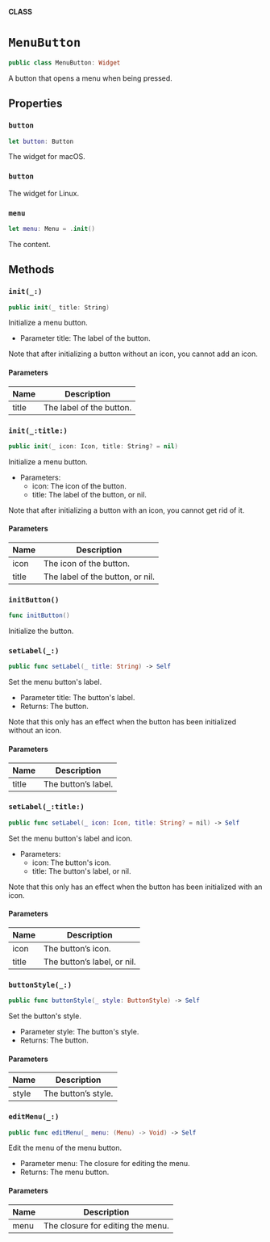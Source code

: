 **CLASS**

# `MenuButton`

```swift
public class MenuButton: Widget
```

A button that opens a menu when being pressed.

## Properties
### `button`

```swift
let button: Button
```

The widget for macOS.

### `button`

The widget for Linux.

### `menu`

```swift
let menu: Menu = .init()
```

The content.

## Methods
### `init(_:)`

```swift
public init(_ title: String)
```

Initialize a menu button.
- Parameter title: The label of the button.

Note that after initializing a button without an icon, you cannot add an icon.

#### Parameters

| Name | Description |
| ---- | ----------- |
| title | The label of the button. |

### `init(_:title:)`

```swift
public init(_ icon: Icon, title: String? = nil)
```

Initialize a menu button.
- Parameters:
    - icon: The icon of the button.
    - title: The label of the button, or nil.

Note that after initializing a button with an icon, you cannot get rid of it.

#### Parameters

| Name | Description |
| ---- | ----------- |
| icon | The icon of the button. |
| title | The label of the button, or nil. |

### `initButton()`

```swift
func initButton()
```

Initialize the button.

### `setLabel(_:)`

```swift
public func setLabel(_ title: String) -> Self
```

Set the menu button's label.
- Parameter title: The button's label.
- Returns: The button.

Note that this only has an effect when the button has been initialized without an icon.

#### Parameters

| Name | Description |
| ---- | ----------- |
| title | The button’s label. |

### `setLabel(_:title:)`

```swift
public func setLabel(_ icon: Icon, title: String? = nil) -> Self
```

Set the menu button's label and icon.
- Parameters:
    - icon: The button's icon.
    - title: The button's label, or nil.

Note that this only has an effect when the button has been initialized with an icon.

#### Parameters

| Name | Description |
| ---- | ----------- |
| icon | The button’s icon. |
| title | The button’s label, or nil. |

### `buttonStyle(_:)`

```swift
public func buttonStyle(_ style: ButtonStyle) -> Self
```

Set the button's style.
- Parameter style: The button's style.
- Returns: The button.

#### Parameters

| Name | Description |
| ---- | ----------- |
| style | The button’s style. |

### `editMenu(_:)`

```swift
public func editMenu(_ menu: (Menu) -> Void) -> Self
```

Edit the menu of the menu button.
- Parameter menu: The closure for editing the menu.
- Returns: The menu button.

#### Parameters

| Name | Description |
| ---- | ----------- |
| menu | The closure for editing the menu. |